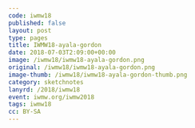 ```yaml
---
code: iwmw18
published: false
layout: post
type: pages
title: IWMW18-ayala-gordon
date: 2018-07-03T2:09:00+00:00
image: /iwmw18/iwmw18-ayala-gordon.png
original: /iwmw18/iwmw18-ayala-gordon.png
image-thumb: /iwmw18/iwmw18-ayala-gordon-thumb.png
category: sketchnotes
lanyrd: /2018/iwmw18
event: iwmw.org/iwmw2018
tags: iwmw18
cc: BY-SA
---
```


